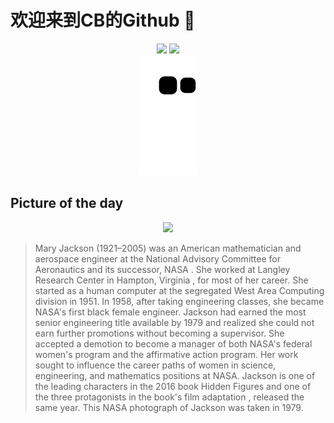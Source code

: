 
# 欢迎来到CB的Github 👋

<div align="center">
  <img height="137px" src="https://github-readme-stats.vercel.app/api?username=SuperCB&show_icons=true&theme=radical" />
  <img height="137px" src="https://github-readme-stats.vercel.app/api/top-langs/?username=SuperCB&hide_title=true&hide_border=true&layout=compact&langs_count=6&text_color=000&icon_color=fff" />
</div>


<div align="center">
    <img src="./contribution-snake/github-contribution-grid-snake.svg" />
</div>



## Picture of the day
<div align="center">
  <img width=400px src="https://upload.wikimedia.org/wikipedia/commons/thumb/c/ce/Mary_Jackson_1979_Portrait_%28LRC-1979-B701_P-07085%29.jpg/525px-Mary_Jackson_1979_Portrait_%28LRC-1979-B701_P-07085%29.jpg" />
</div>

>Mary Jackson  (1921–2005) was an American mathematician and  aerospace engineer  at the  National Advisory Committee for Aeronautics  and its successor,  NASA . She worked at  Langley Research Center  in  Hampton, Virginia , for most of her career. She started as a  human computer  at the segregated  West Area Computing division  in 1951. In 1958, after taking engineering classes, she became NASA's first black female engineer. Jackson had earned the most senior engineering title available by 1979 and realized she could not earn further promotions without becoming a supervisor. She accepted a demotion to become a manager of both NASA's federal women's program and the  affirmative action  program. Her work sought to influence the career paths of women in science, engineering, and mathematics positions at NASA. Jackson is one of the leading characters in the 2016 book  Hidden Figures  and one of the three protagonists in  the book's film adaptation , released the same year. This NASA photograph of Jackson was taken in 1979.


